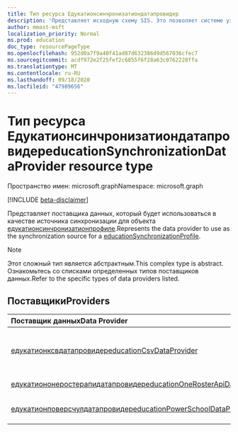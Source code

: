 ```yaml
---
title: Тип ресурса Едукатионсинчронизатиондатапровидер
description: 'Представляет исходную схему SIS. Это позволяет системе узнать, как сопоставить входящие данные с схемой Azure Active Directory (Azure AD). '
author: mmast-msft
localization_priority: Normal
ms.prod: education
doc_type: resourcePageType
ms.openlocfilehash: 952d0a7f9a40f41ad87d632386d9d567036cfec7
ms.sourcegitcommit: acdf972e2f25fef2c6855f6f28a63c0762228ffa
ms.translationtype: MT
ms.contentlocale: ru-RU
ms.lasthandoff: 09/18/2020
ms.locfileid: "47989656"
---
```

# <a name="educationsynchronizationdataprovider-resource-type"></a><span data-ttu-id="97591-104">Тип ресурса Едукатионсинчронизатиондатапровидер</span><span class="sxs-lookup"><span data-stu-id="97591-104">educationSynchronizationDataProvider resource type</span></span>

<span data-ttu-id="97591-105">Пространство имен: microsoft.graph</span><span class="sxs-lookup"><span data-stu-id="97591-105">Namespace: microsoft.graph</span></span>

[!INCLUDE [beta-disclaimer](../../includes/beta-disclaimer.md)]

<span data-ttu-id="97591-106">Представляет поставщика данных, который будет использоваться в качестве источника синхронизации для объекта [едукатионсинчронизатионпрофиле].</span><span class="sxs-lookup"><span data-stu-id="97591-106">Represents the data provider to use as the synchronization source for a [educationSynchronizationProfile].</span></span>

> [!NOTE]
> <span data-ttu-id="97591-107">Этот сложный тип является абстрактным.</span><span class="sxs-lookup"><span data-stu-id="97591-107">This complex type is abstract.</span></span> <span data-ttu-id="97591-108">Ознакомьтесь со списками определенных типов поставщиков данных.</span><span class="sxs-lookup"><span data-stu-id="97591-108">Refer to the specific types of data providers listed.</span></span>

## <a name="providers"></a><span data-ttu-id="97591-109">Поставщики</span><span class="sxs-lookup"><span data-stu-id="97591-109">Providers</span></span>

| <span data-ttu-id="97591-110">Поставщик данных</span><span class="sxs-lookup"><span data-stu-id="97591-110">Data Provider</span></span>                                                             | <span data-ttu-id="97591-111">Описание</span><span class="sxs-lookup"><span data-stu-id="97591-111">Description</span></span>                                                                                        |
| :------------------------------------------------------------------------ | :------------------------------------------------------------------------------------------------- |
| <span data-ttu-id="97591-112">[едукатионксвдатапровидер]</span><span class="sxs-lookup"><span data-stu-id="97591-112">[educationCsvDataProvider]</span></span>                                                | <span data-ttu-id="97591-113">CSV-файлы, отправленные на [URL-адрес профиля SAS](../api/educationsynchronizationprofile-uploadurl.md)</span><span class="sxs-lookup"><span data-stu-id="97591-113">CSV files uploaded to the Profile's [SAS URL](../api/educationsynchronizationprofile-uploadurl.md)</span></span> |
| [<span data-ttu-id="97591-114">едукатиононеростерапидатапровидер</span><span class="sxs-lookup"><span data-stu-id="97591-114">educationOneRosterApiDataProvider</span></span>](educationonerosterapidataprovider.md) | <span data-ttu-id="97591-115">API OneRoster 1.1</span><span class="sxs-lookup"><span data-stu-id="97591-115">OneRoster v1.1 API</span></span>                                                                                 |
| <span data-ttu-id="97591-116">[едукатионповерсчулдатапровидер]</span><span class="sxs-lookup"><span data-stu-id="97591-116">[educationPowerSchoolDataProvider]</span></span>                                        | <span data-ttu-id="97591-117">API PowerSchool</span><span class="sxs-lookup"><span data-stu-id="97591-117">PowerSchool API</span></span>                                                                                    |

[едукатионсинчронизатионпрофиле]: educationsynchronizationprofile.md
[educationsynchronizationprofile]: educationsynchronizationprofile.md
[едукатионксвдатапровидер]: educationCsvDataProvider.md
[educationcsvdataprovider]: educationCsvDataProvider.md
[educationsynchronizationdataprovider]: educationSynchronizationDataProvider.md
[едукатионповерсчулдатапровидер]: educationPowerSchoolDataProvider.md
[educationpowerschooldataprovider]: educationPowerSchoolDataProvider.md
[едукатионксвдатапровидер]: educationCsvDataProvider.md
[educationcsvdataprovider]: educationCsvDataProvider.md


